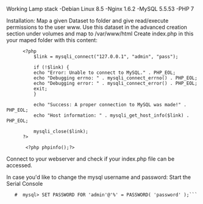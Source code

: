 Working Lamp stack
-Debian Linux 8.5
-Nginx 1.6.2
-MySQL 5.5.53
-PHP 7 

Installation:
Map a given Dataset to folder and give read/execute permissions to the user www.
Use this dataset in the advanced creation section under volumes and map to /var/www/html
Create index.php in this your maped folder with this content:
```
      <?php
          $link = mysqli_connect("127.0.0.1", "admin", "pass");

          if (!$link) {
          echo "Error: Unable to connect to MySQL." . PHP_EOL;
          echo "Debugging errno: " . mysqli_connect_errno() . PHP_EOL;
          echo "Debugging error: " . mysqli_connect_error() . PHP_EOL;
          exit;
          }

          echo "Success: A proper connection to MySQL was made!" . PHP_EOL;
          echo "Host information: " . mysqli_get_host_info($link) . PHP_EOL;

          mysqli_close($link);
      ?>

       <?php phpinfo();?>
 ```      
Connect to your webserver and check if your index.php file can be accessed.

In case you'd like to change the mysql username and password:
Start the Serial Console
 ```# mysql
    #  mysql> SET PASSWORD FOR 'admin'@'%' = PASSWORD( 'password' );```

